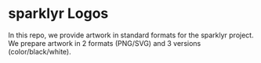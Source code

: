 # sparklyr Logos 
In this repo, we provide artwork in standard formats for the sparklyr project. We prepare artwork in 2 formats (PNG/SVG) and 3 versions (color/black/white).
